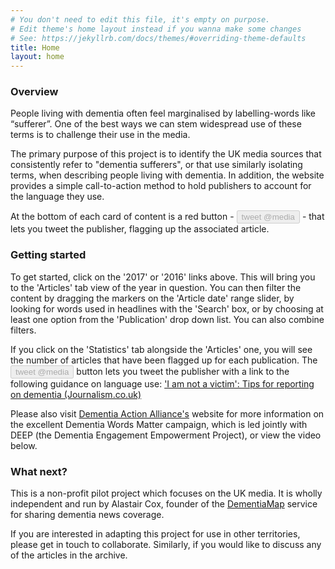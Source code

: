 ```yaml
---
# You don't need to edit this file, it's empty on purpose.
# Edit theme's home layout instead if you wanna make some changes
# See: https://jekyllrb.com/docs/themes/#overriding-theme-defaults
title: Home
layout: home
---
```


### Overview

People living with dementia often feel marginalised by labelling-words like “sufferer”. One of the best ways we can stem widespread use of these terms is to challenge their use in the media.

The primary purpose of this project is to identify the UK media sources that consistently refer to "dementia sufferers", or that use similarly isolating terms, when describing people living with dementia. In addition, the website provides a simple call-to-action method to hold publishers to account for the language they use.

At the bottom of each card of content is a red button - <button aria-hidden="true" class="mdl-button mdl-js-button mdl-button--raised mdl-js-ripple-effect mdl-button--accent mdl-color--red-300" disabled> tweet @media</button> - that lets you tweet the publisher, flagging up the associated article.

### Getting started

To get started, click on the '2017' or '2016' links above. This will bring you to the 'Articles' tab view of the year in question. You can then filter the content by dragging the markers on the 'Article date' range slider, by looking for words used in headlines with the 'Search' box, or by choosing at least one option from the 'Publication' drop down list. You can also combine filters.

If you click on the 'Statistics' tab alongside the 'Articles' one, you will see the number of articles that have been flagged up for each publication. The <button aria-hidden="true" class="mdl-button mdl-js-button mdl-button--raised mdl-js-ripple-effect mdl-button--accent mdl-color--red-300" disabled> tweet @media</button> button lets you tweet the publisher with a link to the following guidance on language use: ['I am not a victim': Tips for reporting on dementia (Journalism.co.uk)](http://bit.ly/2f7KCOP)

Please also visit [Dementia Action Alliance's](http://www.dementiaaction.org.uk/dementiawords) website for more information on the excellent Dementia Words Matter campaign, which is led jointly with DEEP (the Dementia Engagement Empowerment Project), or view the video below.

### What next?

This is a non-profit pilot project which focuses on the UK media. It is wholly independent and run by Alastair Cox, founder of the [DementiaMap](https://twitter.com/DementiaMap) service for sharing dementia news coverage.

If you are interested in adapting this project for use in other territories, please get in touch to collaborate. Similarly, if you would like to discuss any of the articles in the archive.
